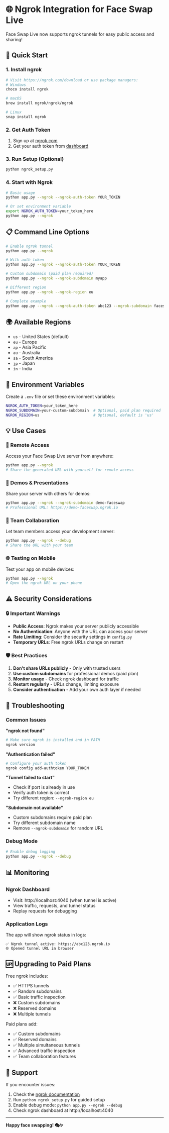 # 🌐 Ngrok Integration for Face Swap Live

Face Swap Live now supports ngrok tunnels for easy public access and sharing!

## 🚀 Quick Start

### 1. Install ngrok
```bash
# Visit https://ngrok.com/download or use package managers:
# Windows
choco install ngrok

# macOS  
brew install ngrok/ngrok/ngrok

# Linux
snap install ngrok
```

### 2. Get Auth Token
1. Sign up at [ngrok.com](https://ngrok.com)
2. Get your auth token from [dashboard](https://dashboard.ngrok.com/get-started/your-authtoken)

### 3. Run Setup (Optional)
```bash
python ngrok_setup.py
```

### 4. Start with Ngrok
```bash
# Basic usage
python app.py --ngrok --ngrok-auth-token YOUR_TOKEN

# Or set environment variable
export NGROK_AUTH_TOKEN=your_token_here
python app.py --ngrok
```

## 📋 Command Line Options

```bash
# Enable ngrok tunnel
python app.py --ngrok

# With auth token
python app.py --ngrok --ngrok-auth-token YOUR_TOKEN

# Custom subdomain (paid plan required)
python app.py --ngrok --ngrok-subdomain myapp

# Different region
python app.py --ngrok --ngrok-region eu

# Complete example
python app.py --ngrok --ngrok-auth-token abc123 --ngrok-subdomain faceswap --ngrok-region us
```

## 🌍 Available Regions

- `us` - United States (default)
- `eu` - Europe  
- `ap` - Asia Pacific
- `au` - Australia
- `sa` - South America
- `jp` - Japan
- `in` - India

## 🔧 Environment Variables

Create a `.env` file or set these environment variables:

```bash
NGROK_AUTH_TOKEN=your_token_here
NGROK_SUBDOMAIN=your-custom-subdomain  # Optional, paid plan required
NGROK_REGION=us                        # Optional, default is 'us'
```

## 💡 Use Cases

### 🎯 Remote Access
Access your Face Swap Live server from anywhere:
```bash
python app.py --ngrok
# Share the generated URL with yourself for remote access
```

### 🎪 Demos & Presentations  
Share your server with others for demos:
```bash
python app.py --ngrok --ngrok-subdomain demo-faceswap
# Professional URL: https://demo-faceswap.ngrok.io
```

### 👥 Team Collaboration
Let team members access your development server:
```bash
python app.py --ngrok --debug
# Share the URL with your team
```

### 🌐 Testing on Mobile
Test your app on mobile devices:
```bash
python app.py --ngrok
# Open the ngrok URL on your phone
```

## ⚠️ Security Considerations

### 🔒 Important Warnings
- **Public Access**: Ngrok makes your server publicly accessible
- **No Authentication**: Anyone with the URL can access your server  
- **Rate Limiting**: Consider the security settings in `config.py`
- **Temporary URLs**: Free ngrok URLs change on restart

### 🛡️ Best Practices
1. **Don't share URLs publicly** - Only with trusted users
2. **Use custom subdomains** for professional demos (paid plan)
3. **Monitor usage** - Check ngrok dashboard for traffic
4. **Restart regularly** - URLs change, limiting exposure
5. **Consider authentication** - Add your own auth layer if needed

## 🔧 Troubleshooting

### Common Issues

**"ngrok not found"**
```bash
# Make sure ngrok is installed and in PATH
ngrok version
```

**"Authentication failed"**
```bash
# Configure your auth token
ngrok config add-authtoken YOUR_TOKEN
```

**"Tunnel failed to start"**
- Check if port is already in use
- Verify auth token is correct
- Try different region: `--ngrok-region eu`

**"Subdomain not available"**
- Custom subdomains require paid plan
- Try different subdomain name
- Remove `--ngrok-subdomain` for random URL

### Debug Mode
```bash
# Enable debug logging
python app.py --ngrok --debug
```

## 📊 Monitoring

### Ngrok Dashboard
- Visit: http://localhost:4040 (when tunnel is active)
- View traffic, requests, and tunnel status
- Replay requests for debugging

### Application Logs
The app will show ngrok status in logs:
```
✅ Ngrok tunnel active: https://abc123.ngrok.io
🌐 Opened tunnel URL in browser
```

## 🆙 Upgrading to Paid Plans

Free ngrok includes:
- ✅ HTTPS tunnels
- ✅ Random subdomains  
- ✅ Basic traffic inspection
- ❌ Custom subdomains
- ❌ Reserved domains
- ❌ Multiple tunnels

Paid plans add:
- ✅ Custom subdomains
- ✅ Reserved domains
- ✅ Multiple simultaneous tunnels
- ✅ Advanced traffic inspection
- ✅ Team collaboration features

## 🤝 Support

If you encounter issues:
1. Check the [ngrok documentation](https://ngrok.com/docs)
2. Run `python ngrok_setup.py` for guided setup
3. Enable debug mode: `python app.py --ngrok --debug`
4. Check ngrok dashboard at http://localhost:4040

---

**Happy face swapping! 🎭✨**
